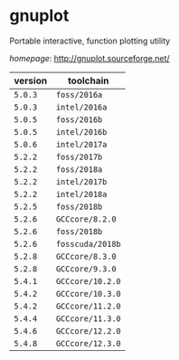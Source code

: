 # gnuplot

Portable interactive, function plotting utility

*homepage*: <http://gnuplot.sourceforge.net/>

version | toolchain
--------|----------
``5.0.3`` | ``foss/2016a``
``5.0.3`` | ``intel/2016a``
``5.0.5`` | ``foss/2016b``
``5.0.5`` | ``intel/2016b``
``5.0.6`` | ``intel/2017a``
``5.2.2`` | ``foss/2017b``
``5.2.2`` | ``foss/2018a``
``5.2.2`` | ``intel/2017b``
``5.2.2`` | ``intel/2018a``
``5.2.5`` | ``foss/2018b``
``5.2.6`` | ``GCCcore/8.2.0``
``5.2.6`` | ``foss/2018b``
``5.2.6`` | ``fosscuda/2018b``
``5.2.8`` | ``GCCcore/8.3.0``
``5.2.8`` | ``GCCcore/9.3.0``
``5.4.1`` | ``GCCcore/10.2.0``
``5.4.2`` | ``GCCcore/10.3.0``
``5.4.2`` | ``GCCcore/11.2.0``
``5.4.4`` | ``GCCcore/11.3.0``
``5.4.6`` | ``GCCcore/12.2.0``
``5.4.8`` | ``GCCcore/12.3.0``
